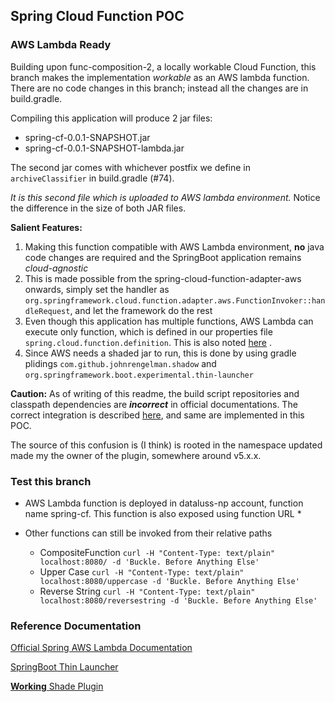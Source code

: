 ## Spring Cloud Function POC

### AWS Lambda Ready

Building upon func-composition-2, a locally workable Cloud Function, this branch makes the implementation
_workable_ as an AWS lambda function. There are no code changes in this branch; instead all the changes are in
build.gradle.

Compiling this application will produce 2 jar files:

* spring-cf-0.0.1-SNAPSHOT.jar
* spring-cf-0.0.1-SNAPSHOT-lambda.jar

The second jar comes with whichever postfix we define in `archiveClassifier` in build.gradle (#74).

_It is this second file which is uploaded to AWS lambda environment._ Notice the difference in the size of both JAR
files.

**Salient Features:**

1. Making this function compatible with AWS Lambda environment, **no** java code changes are required and the SpringBoot
   application remains _cloud-agnostic_
2. This is made possible from the spring-cloud-function-adapter-aws onwards, simply set the handler as
   `org.springframework.cloud.function.adapter.aws.FunctionInvoker::handleRequest`, and let the framework do the rest
3. Even though this application has multiple functions, AWS Lambda can execute only function, which is defined in our
   properties file `spring.cloud.function.definition`. This is also
   noted [here](https://docs.spring.io/spring-cloud-function/docs/current/reference/html/aws.html#_aws_request_handlers)
   .
4. Since AWS needs a shaded jar to run, this is done by using gradle plidings `com.github.johnrengelman.shadow`
   and `org.springframework.boot.experimental.thin-launcher`

**Caution:**
As of writing of this readme, the build script repositories and classpath dependencies are _**incorrect**_ in official
documentations.
The correct integration is described [here](https://plugins.gradle.org/plugin/com.github.johnrengelman.shadow), and same
are implemented in this POC.

The source of this confusion is (I think) is rooted in the namespace updated made my the owner of the plugin, somewhere
around v5.x.x.

### Test this branch

* AWS Lambda function is deployed in dataluss-np account, function name spring-cf. This function is also exposed using
  function URL
    *

* Other functions can still be invoked from their relative paths
    * CompositeFunction `curl -H "Content-Type: text/plain" localhost:8080/ -d 'Buckle. Before Anything Else'`
    * Upper Case `curl -H "Content-Type: text/plain" localhost:8080/uppercase -d 'Buckle. Before Anything Else'`
    * Reverse String `curl -H "Content-Type: text/plain" localhost:8080/reversestring -d 'Buckle. Before Anything Else'`

### Reference Documentation

[Official Spring AWS Lambda Documentation](https://docs.spring.io/spring-cloud-function/docs/current/reference/html/aws.html)

[SpringBoot Thin Launcher](https://github.com/spring-projects-experimental/spring-boot-thin-launcher)

[**Working** Shade Plugin](https://plugins.gradle.org/plugin/com.github.johnrengelman.shadow)